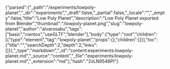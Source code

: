{"parsed":{"_path":"/experiments/lowpoly-planet","_dir":"experiments","_draft":false,"_partial":false,"_locale":"","_empty":false,"title":"Low Poly Planet","description":"Low Poly Planet exported from Blender","thumbnail":"/lowpoly-planet.png","slug":"lowpoly-planet","author":"alvarosabu","tags":["basic","cientos","useGLTF","blender"],"body":{"type":"root","children":[{"type":"element","tag":"lowpoly-planet","props":{},"children":[]}],"toc":{"title":"","searchDepth":2,"depth":2,"links":[]}},"_type":"markdown","_id":"content:experiments:lowpoly-planet.md","_source":"content","_file":"experiments/lowpoly-planet.md","_extension":"md"},"hash":"2xLN9548PI"}